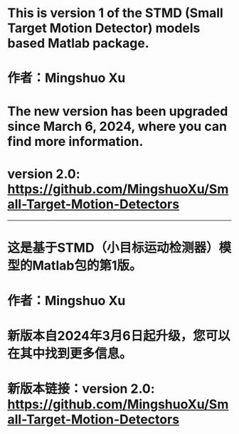 # This is version 1 of the STMD (Small Target Motion Detector) models based Matlab package.
# 作者：Mingshuo Xu
# The new version has been upgraded since March 6, 2024, where you can find more information.
# version 2.0: https://github.com/MingshuoXu/Small-Target-Motion-Detectors

------------------------
# 这是基于STMD（小目标运动检测器）模型的Matlab包的第1版。
# 作者：Mingshuo Xu
# 新版本自2024年3月6日起升级，您可以在其中找到更多信息。
# 新版本链接：version 2.0: https://github.com/MingshuoXu/Small-Target-Motion-Detectors
